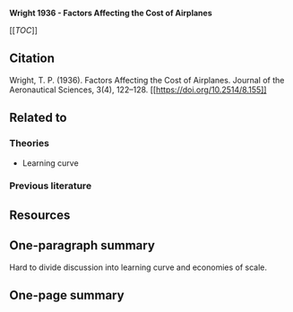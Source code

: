 **Wright 1936 - Factors Affecting the Cost of Airplanes**

[[_TOC_]]

## Citation
Wright, T. P. (1936). Factors Affecting the Cost of Airplanes. Journal of the Aeronautical Sciences, 3(4), 122–128. [[https://doi.org/10.2514/8.155]]

## Related to

### Theories
* Learning curve

### Previous literature

## Resources

## One-paragraph summary
Hard to divide discussion into learning curve and economies of scale.

## One-page summary
